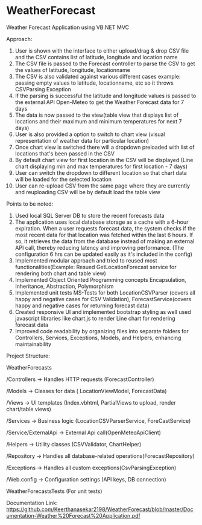 # WeatherForecast

Weather Forecast Application using VB.NET MVC

Approach:

1. User is shown with the interface to either upload/drag & drop CSV file and the CSV contains list of latitude, longitude and location name
2. The CSV file is passed to the Forecast controller to parse the CSV to get the values of latitude, longitude, locationname
3. The CSV is also validated against various different cases example: passing empty values to latitude, locationname, etc so it throws CSVParsing Exception
4. If the parsing is successful the latitude and longitude values is passed to the external API Open-Meteo to get the Weather Forecast data for 7 days
5. The data is now passed to the view(table view that displays list of locations and their maximum and minimum temperatures for next 7 days)
6. User is also provided a option to switch to chart view (visual representation of weather data for particular location)
7. Once chart view is switched there will a dropdown preloaded with list of locations that's been passed in the CSV
8. By default chart view for first location in the CSV will be displayed (Line chart displaying min and max temperatures for first location - 7 days)
9. User can switch the dropdown to different location so that chart data will be loaded for the selected location
10. User can re-upload CSV from the same page where they are currently and reuploading CSV will be by default load the table view

Points to be noted:
1. Used local SQL Server DB to store the recent forecasts data
2. The application uses local database storage as a cache with a 6-hour expiration. When a user requests forecast data, the system checks if the most recent data for that location was fetched within the last 6 hours. If so, it retrieves the data from the database instead of making an external API call, thereby reducing latency and improving performance. (The configuration 6 hrs can be updated easily as it's included in the config)
3. Implemented modular approach and tried to reused most functionalities(Example: Resued GetLocationForecast service for rendering both chart and table view)
4. Implemented Object Oriented Programming concepts Encapsulation, Inheritance, Abstraction, Polymorphism
5. Implemented unit tests MS-Tests for both LocationCSVParser (covers all happy and negative cases for CSV Validation), ForecastService(covers happy and negative cases for returning forecast data)
6. Created responsive UI and implemented bootstrap styling as well used javascript libraries like chart.js to render Line chart for rendering forecast data
7. Improved code readability by organizing files into separate folders for Controllers, Services, Exceptions, Models, and Helpers, enhancing maintainability


Project Structure:

WeatherForecasts

/Controllers          →  Handles HTTP requests (ForecastController)

/Models               →  Classes for data ( LocationViewModel, ForecastData)

/Views                →  UI templates (Index.vbhtml, PartialViews to upload, render chart/table views)

/Services             →  Business logic (LocationCSVParserService, ForeCastService)

/Service/ExternalApi  → External Api call(OpenMeteoApiClient)

/Helpers              →  Utility classes (CSVValidator, ChartHelper)

/Repository           →  Handles all database-related operations(ForecastRepository)

/Exceptions           →  Handles all custom exceptions(CsvParsingException)

/Web.config           →  Configuration settings (API keys, DB connection)

WeatherForecastsTests (For unit tests)


Documentation Link: https://github.com/Keerthanasekar2198/WeatherForecast/blob/master/Documentation-Weather%20Forecast%20Application.pdf
